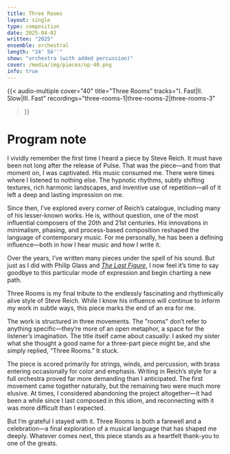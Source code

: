 ```yaml
---
title: Three Rooms
layout: single
type: composition
date: 2025-04-02
written: "2025"
ensemble: orchestral
length: "24' 56''"
show: "orchestra (with added percussion)"
cover: /media/img/pieces/op-40.png
info: true
---
```


{{< audio-multiple
    cover="40"
    title="Three Rooms"
    tracks="I. Fast|II. Slow|III. Fast"
    recordings="three-rooms-1|three-rooms-2|three-rooms-3"
>}}

# Program note

I vividly remember the first time I heard a piece by Steve Reich. It must have been not long after the release of Pulse. That was the piece—and from that moment on, I was captivated. His music consumed me. There were times where I listened to nothing else. The hypnotic rhythms, subtly shifting textures, rich harmonic landscapes, and inventive use of repetition—all of it left a deep and lasting impression on me.

Since then, I’ve explored every corner of Reich’s catalogue, including many of his lesser-known works. He is, without question, one of the most influential composers of the 20th and 21st centuries. His innovations in minimalism, phasing, and process-based composition reshaped the language of contemporary music. For me personally, he has been a defining influence—both in how I hear music and how I write it.

Over the years, I’ve written many pieces under the spell of his sound. But just as I did with Philip Glass and *[The Last Figure](/works/chamber/the-last-figure)*, I now feel it’s time to say goodbye to this particular mode of expression and begin charting a new path.

Three Rooms is my final tribute to the endlessly fascinating and rhythmically alive style of Steve Reich. While I know his influence will continue to inform my work in subtle ways, this piece marks the end of an era for me.

The work is structured in three movements. The "rooms" don’t refer to anything specific—they’re more of an open metaphor, a space for the listener’s imagination. The title itself came about casually: I asked my sister what she thought a good name for a three-part piece might be, and she simply replied, “Three Rooms.” It stuck.

The piece is scored primarily for strings, winds, and percussion, with brass entering occasionally for color and emphasis. Writing in Reich’s style for a full orchestra proved far more demanding than I anticipated. The first movement came together naturally, but the remaining two were much more elusive. At times, I considered abandoning the project altogether—it had been a while since I last composed in this idiom, and reconnecting with it was more difficult than I expected.

But I’m grateful I stayed with it. Three Rooms is both a farewell and a celebration—a final exploration of a musical language that has shaped me deeply. Whatever comes next, this piece stands as a heartfelt thank-you to one of the greats.